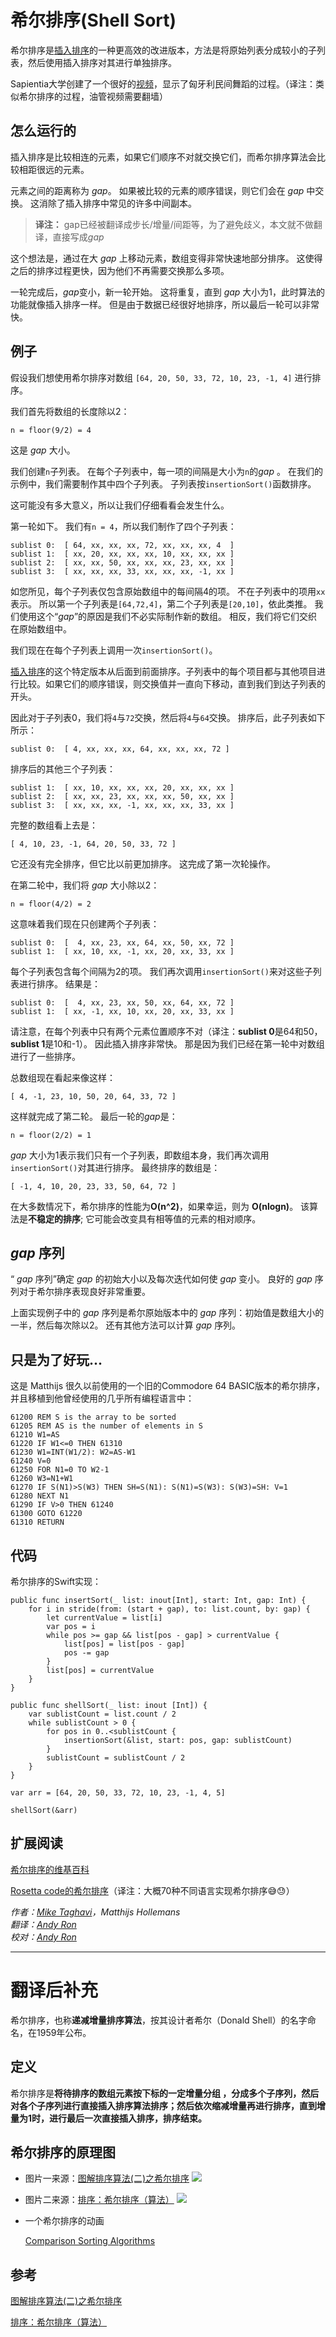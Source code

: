 # 希尔排序(Shell Sort)

希尔排序是[插入排序](../Insertion%20Sort/)的一种更高效的改进版本，方法是将原始列表分成较小的子列表，然后使用插入排序对其进行单独排序。

Sapientia大学创建了一个很好的[视频](https://www.youtube.com/watch?v=CmPA7zE8mx0）)，显示了匈牙利民间舞蹈的过程。（译注：类似希尔排序的过程，油管视频需要翻墙）

## 怎么运行的

插入排序是比较相连的元素，如果它们顺序不对就交换它们，而希尔排序算法会比较相距很远的元素。

元素之间的距离称为 *gap*。 如果被比较的元素的顺序错误，则它们会在 *gap* 中交换。 这消除了插入排序中常见的许多中间副本。

> **译注：** gap已经被翻译成步长/增量/间距等，为了避免歧义，本文就不做翻译，直接写成*gap*


这个想法是，通过在大 *gap* 上移动元素，数组变得非常快速地部分排序。 这使得之后的排序过程更快，因为他们不再需要交换那么多项。

一轮完成后，*gap*变小，新一轮开始。 这将重复，直到 *gap* 大小为1，此时算法的功能就像插入排序一样。 但是由于数据已经很好地排序，所以最后一轮可以非常快。

## 例子

假设我们想使用希尔排序对数组 `[64, 20, 50, 33, 72, 10, 23, -1, 4]` 进行排序。

我们首先将数组的长度除以2：

    n = floor(9/2) = 4

这是 *gap* 大小。

我们创建`n`子列表。 在每个子列表中，每一项的间隔是大小为`n`的*gap* 。 在我们的示例中，我们需要制作其中四个子列表。 子列表按`insertionSort()`函数排序。

这可能没有多大意义，所以让我们仔细看看会发生什么。

第一轮如下。 我们有`n = 4`，所以我们制作了四个子列表：

	sublist 0:  [ 64, xx, xx, xx, 72, xx, xx, xx, 4  ]
	sublist 1:  [ xx, 20, xx, xx, xx, 10, xx, xx, xx ]
	sublist 2:  [ xx, xx, 50, xx, xx, xx, 23, xx, xx ]
	sublist 3:  [ xx, xx, xx, 33, xx, xx, xx, -1, xx ]

如您所见，每个子列表仅包含原始数组中的每间隔4的项。 不在子列表中的项用`xx`表示。 所以第一个子列表是`[64,72,4]`，第二个子列表是`[20,10]`，依此类推。 我们使用这个“*gap*”的原因是我们不必实际制作新的数组。 相反，我们将它们交织在原始数组中。

我们现在在每个子列表上调用一次`insertionSort()`。

[插入排序](../Insertion%20Sort/)的这个特定版本从后面到前面排序。子列表中的每个项目都与其他项目进行比较。如果它们的顺序错误，则交换值并一直向下移动，直到我们到达子列表的开头。

因此对于子列表0，我们将`4`与`72`交换，然后将`4`与`64`交换。 排序后，此子列表如下所示：

    sublist 0:  [ 4, xx, xx, xx, 64, xx, xx, xx, 72 ]

排序后的其他三个子列表：

	sublist 1:  [ xx, 10, xx, xx, xx, 20, xx, xx, xx ]
	sublist 2:  [ xx, xx, 23, xx, xx, xx, 50, xx, xx ]
	sublist 3:  [ xx, xx, xx, -1, xx, xx, xx, 33, xx ]
    
完整的数组看上去是：

	[ 4, 10, 23, -1, 64, 20, 50, 33, 72 ]

它还没有完全排序，但它比以前更加排序。 这完成了第一次轮操作。

在第二轮中，我们将 *gap* 大小除以2：

	n = floor(4/2) = 2

这意味着我们现在只创建两个子列表：

	sublist 0:  [  4, xx, 23, xx, 64, xx, 50, xx, 72 ]
	sublist 1:  [ xx, 10, xx, -1, xx, 20, xx, 33, xx ]

每个子列表包含每个间隔为2的项。 我们再次调用`insertionSort()`来对这些子列表进行排序。 结果是：

	sublist 0:  [  4, xx, 23, xx, 50, xx, 64, xx, 72 ]
	sublist 1:  [ xx, -1, xx, 10, xx, 20, xx, 33, xx ]

请注意，在每个列表中只有两个元素位置顺序不对（译注：**sublist 0**是64和50，**sublist 1**是10和-1）。 因此插入排序非常快。 那是因为我们已经在第一轮中对数组进行了一些排序。

总数组现在看起来像这样：

	[ 4, -1, 23, 10, 50, 20, 64, 33, 72 ]

这样就完成了第二轮。 最后一轮的*gap*是：

	n = floor(2/2) = 1

 *gap* 大小为1表示我们只有一个子列表，即数组本身，我们再次调用`insertionSort()`对其进行排序。 最终排序的数组是：

	[ -1, 4, 10, 20, 23, 33, 50, 64, 72 ]

在大多数情况下，希尔排序的性能为**O(n^2)**，如果幸运，则为 **O(nlogn)**。 该算法是**不稳定的排序**; 它可能会改变具有相等值的元素的相对顺序。
  
##  *gap* 序列

“ *gap* 序列”确定 *gap* 的初始大小以及每次迭代如何使 *gap* 变小。 良好的 *gap* 序列对于希尔排序表现良好非常重要。

上面实现例子中的 *gap* 序列是希尔原始版本中的 *gap* 序列：初始值是数组大小的一半，然后每次除以2。 还有其他方法可以计算 *gap* 序列。


## 只是为了好玩...

这是 Matthijs 很久以前使用的一个旧的Commodore 64 BASIC版本的希尔排序，并且移植到他曾经使用的几乎所有编程语言中：

	61200 REM S is the array to be sorted
	61205 REM AS is the number of elements in S
	61210 W1=AS
	61220 IF W1<=0 THEN 61310
	61230 W1=INT(W1/2): W2=AS-W1
	61240 V=0
	61250 FOR N1=0 TO W2-1
	61260 W3=N1+W1
	61270 IF S(N1)>S(W3) THEN SH=S(N1): S(N1)=S(W3): S(W3)=SH: V=1
	61280 NEXT N1
	61290 IF V>0 THEN 61240
	61300 GOTO 61220
	61310 RETURN

## 代码

希尔排序的Swift实现：

```
public func insertSort(_ list: inout[Int], start: Int, gap: Int) {
    for i in stride(from: (start + gap), to: list.count, by: gap) {
        let currentValue = list[i]
        var pos = i
        while pos >= gap && list[pos - gap] > currentValue {
            list[pos] = list[pos - gap]
            pos -= gap
        }
        list[pos] = currentValue
    }
}

public func shellSort(_ list: inout [Int]) {
    var sublistCount = list.count / 2
    while sublistCount > 0 {
        for pos in 0..<sublistCount {
            insertionSort(&list, start: pos, gap: sublistCount)
        }
        sublistCount = sublistCount / 2
    }
}

var arr = [64, 20, 50, 33, 72, 10, 23, -1, 4, 5]

shellSort(&arr)
```

## 扩展阅读


[希尔排序的维基百科](https://en.wikipedia.org/wiki/Shellsort)

[Rosetta code的希尔排序](http://rosettacode.org/wiki/Sorting_algorithms/Shell_sort)（译注：大概70种不同语言实现希尔排序😅😓）

*作者：[Mike Taghavi](https://github.com/mitghi)，Matthijs Hollemans*  
*翻译：[Andy Ron](https://github.com/andyRon)*  
*校对：[Andy Ron](https://github.com/andyRon)*  


---------------

# 翻译后补充

希尔排序，也称**递减增量排序算法**，按其设计者希尔（Donald Shell）的名字命名，在1959年公布。

## 定义

希尔排序是**将待排序的数组元素按下标的一定增量分组 ，分成多个子序列，然后对各个子序列进行直接插入排序算法排序；然后依次缩减增量再进行排序，直到增量为1时，进行最后一次直接插入排序，排序结束。**

## 希尔排序的原理图

- 图片一来源：[图解排序算法(二)之希尔排序](https://www.cnblogs.com/chengxiao/p/6104371.html)
![](image/shell_sort_1.png)


- 图片二来源：[排序：希尔排序（算法）](https://www.jianshu.com/p/d730ae586cf3)
![](image/shell_sort_2.png)

- 一个希尔排序的动画

  [Comparison Sorting Algorithms](https://www.cs.usfca.edu/~galles/visualization/ComparisonSort.html)

## 参考

[图解排序算法(二)之希尔排序](https://www.cnblogs.com/chengxiao/p/6104371.html)


[排序：希尔排序（算法）](https://www.jianshu.com/p/d730ae586cf3)
